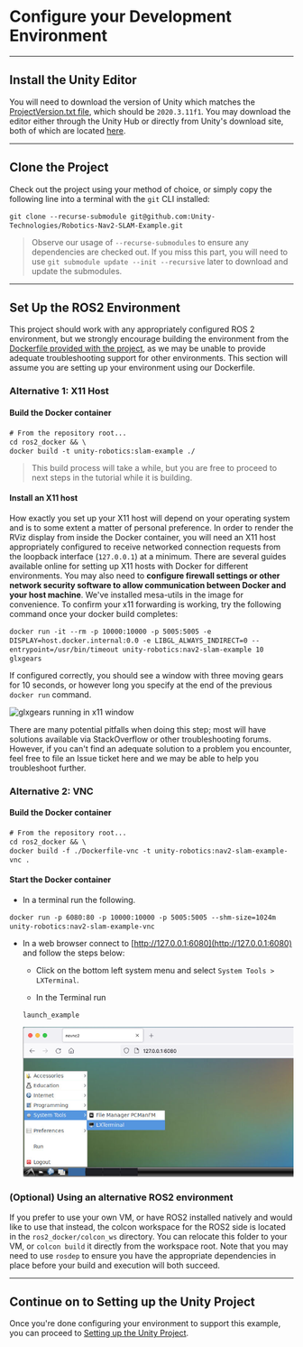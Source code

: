 # Configure your Development Environment
---  
## Install the Unity Editor  
You will need to download the version of Unity which matches the [ProjectVersion.txt file](https://github.com/Unity-Technologies/Robotics-Nav2-SLAM-Example/blob/dev/Nav2SLAMExampleProject/ProjectSettings/ProjectVersion.txt#L1), which should be `2020.3.11f1`. You may download the editor either through the Unity Hub or directly from Unity's download site, both of which are located [here](https://unity3d.com/get-unity/download).

---

## Clone the Project
Check out the project using your method of choice, or simply copy the following line into a terminal with the `git` CLI installed:  
```
git clone --recurse-submodule git@github.com:Unity-Technologies/Robotics-Nav2-SLAM-Example.git
```  
>Observe our usage of `--recurse-submodules` to ensure any dependencies are checked out. If you miss this part, you will need to use `git submodule update --init --recursive` later to download and update the submodules.

---

## Set Up the ROS2 Environment
This project should work with any appropriately configured ROS 2 environment, but we strongly encourage building the environment from the [Dockerfile provided with the project](../ros2_docker/Dockerfile), as we may be unable to provide adequate troubleshooting support for other environments. This section will assume you are setting up your environment using our Dockerfile.

### Alternative 1: X11 Host
#### Build the Docker container
```
# From the repository root...
cd ros2_docker && \
docker build -t unity-robotics:slam-example ./
```
>This build process will take a while, but you are free to proceed to next steps in the tutorial while it is building.

#### Install an X11 host
How exactly you set up your X11 host will depend on your operating system and is to some extent a matter of personal preference.  In order to render the RViz display from inside the Docker container, you will need an X11 host appropriately configured to receive networked connection requests from the loopback interface (`127.0.0.1`) at a minimum.  There are several guides available online for setting up X11 hosts with Docker for different environments. You may also need to **configure firewall settings or other network security software to allow communication between Docker and your host machine**. We've installed mesa-utils in the image for convenience. To confirm your x11 forwarding is working, try the following command once your docker build completes:

```
docker run -it --rm -p 10000:10000 -p 5005:5005 -e DISPLAY=host.docker.internal:0.0 -e LIBGL_ALWAYS_INDIRECT=0 --entrypoint=/usr/bin/timeout unity-robotics:nav2-slam-example 10 glxgears
```

If configured correctly, you should see a window with three moving gears for 10 seconds, or however long you specify at the end of the previous `docker run` command.

![glxgears running in x11 window](images/glxgears.gif)

There are many potential pitfalls when doing this step; most will have solutions available via StackOverflow or other troubleshooting forums. However, if you can't find an adequate solution to a problem you encounter, feel free to file an Issue ticket here and we may be able to help you troubleshoot further.

### Alternative 2: VNC
#### Build the Docker container
```
# From the repository root...
cd ros2_docker && \
docker build -f ./Dockerfile-vnc -t unity-robotics:nav2-slam-example-vnc .
```
#### Start the Docker container

- In a terminal run the following.

```
docker run -p 6080:80 -p 10000:10000 -p 5005:5005 --shm-size=1024m unity-robotics:nav2-slam-example-vnc
```

- In a web browser connect to [http://127.0.0.1:6080](http://127.0.0.1:6080) and follow the steps below:

  - Click on the bottom left system menu and select `System Tools > LXTerminal`.
  
  - In the Terminal run 
  
  ```
  launch_example
  ```
  
  ![connecting to the docker container](images/start_docker_vnc.png)


### (Optional) Using an alternative ROS2 environment
If you prefer to use your own VM, or have ROS2 installed natively and would like to use that instead, the colcon workspace for the ROS2 side is located in the `ros2_docker/colcon_ws` directory.  You can relocate this folder to your VM, or `colcon build` it directly from the workspace root. Note that you may need to use `rosdep` to ensure you have the appropriate dependencies in place before your build and execution will both succeed.

---


## Continue on to Setting up the Unity Project
Once you're done configuring your environment to support this example, you can proceed to [Setting up the Unity Project](unity_project.md).
